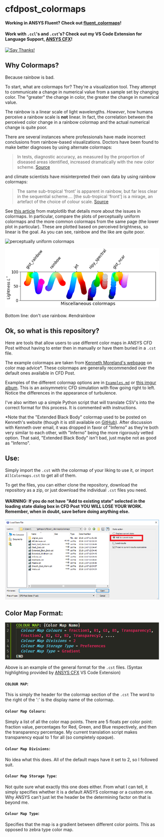 # cfdpost_colormaps
#### Working in ANSYS Fluent? Check out [fluent_colormaps](https://github.com/u2berggeist/fluent_colormaps)!
#### Work with `.ccl`'s and `.cst`'s? Check out my VS Code Extension for Language Support, [ANSYS CFX](https://marketplace.visualstudio.com/items?itemName=u2berggeist.cfxlanguage)!
[![Say Thanks!](https://img.shields.io/badge/Say-Thanks&#33;-orange.svg?longCache=true&style=flat-square)](https://saythanks.io/to/u2berggeist)

## Why Colormaps?

Because rainbow is bad. 

To start, what are colormaps for? They're a visualization tool. They attempt to communicate a change in numerical value from a sample set by changing color. The "greater" the change in color, the greater the change in numerical value. 

The rainbow is a linear scale of light wavelengths. *However*, how humans perceive a rainbow scale is **not** linear. In fact, the correlation between the perceived color change in a rainbow colormap and the actual numerical change is quite poor. 

There are several instances where professionals have made incorrect conclusions from rainbow-based visualizations. Doctors have been found to make better diagnoses by using alternate colormaps:

> In tests, diagnostic accuracy, as measured by the proportion of diseased areas identified, increased dramatically with the new color scheme. [Source](https://phys.org/news/2011-10-heart-disease-visualization-experts-simpler.html)

and climate scientists have misinterpreted their own data by using rainbow colormaps:

>  The same sub-tropical ‘front’ is apparent in rainbow, but far less clear in the sequential scheme.... [the sub-tropical 'front'] is a mirage, an artefact of the choice of colour scale. [Source](http://www.climate-lab-book.ac.uk/2016/why-rainbow-colour-scales-can-be-misleading/)

See [this article](https://matplotlib.org/users/colormaps.html) from matplotlib that details more about the issues in colormaps. In particular, compare the plots of perceptually uniform colormaps and the more common colormaps from the same page (the lower plot in particular). These are plotted based on perceived brightness, so linear is the goal. As you can see, rainbow and the like are quite poor.

![perceptually uniform colormaps](https://matplotlib.org/3.0.0/_images/sphx_glr_colormaps_008.png)

![more common colormaps](images/misc_colormaps_from_matplotlib.png)

Bottom line: don't use rainbow. \#endrainbow

## Ok, so what is this repository?

Here are tools that allow users to use different color maps in ANSYS CFD Post without having to enter then in manually or have them buried in a `.cst` file.

The example colormaps are taken from [Kenneth Moreland's webpage](https://www.kennethmoreland.com/color-advice/) on color map advice*. These colormaps are generally recommended over the default ones available in CFD Post.

Examples of the different colormap options are in [`Examples.md`](./Examples.md) or [this imgur album](https://imgur.com/a/hL35KCY). This is an axisymmetric CFD simulation with flow going right to left. Notice the differences in the appearance of turbulence. 

I've also written up a simple Python script that will translate CSV's into the correct format for this process. It is commented with instructions.

\*Note that the "Extended Black Body" colormap used to be posted on Kenneth's website (though it is still available on [GitHub](https://github.com/kennethmoreland-com/kennethmoreland-com.github.io/tree/master/color-advice)). After discussion with Kenneth over email, it was dropped in favor of "Inferno" as they're both very similar to each other, with "Inferno" being the more rigorously vetted option. That said, "Extended Black Body" isn't bad, just maybe not as good as "Inferno".

## Use:
Simply import the `.cst` with the colormap of your liking to use it, or import `AllColormaps.cst` to get all of them. 

To get the files, you can either clone the repository, download the repository as a zip, or just download the individual `.cst` files you need. 

#### WARNING: If you do not have "Add to existing state" selected in the loading state dialog box in CFD Post **YOU WILL LOSE YOUR WORK**. Remember, when in doubt, save before doing anything else.
![Load State Dialog Box](images/loadstatefiledialogbox.PNG)

## Color Map Format:

![Example Color Map](images/examplecolormap.PNG)

Above is an example of the general format for the `.cst` files. (Syntax highlighting provided by [ANSYS CFX](https://marketplace.visualstudio.com/items?itemName=u2berggeist.cfxlanguage) VS Code Extension)

#### `COLOUR MAP`:
This is simply the header for the colormap section of the `.cst` The word to the right of the ':' is the display name of the colormap.

#### `Colour Map Colours`:
Simply a list of all the color map points. There are 5 floats per color point: fraction value, percentages for Red, Green, and Blue respectively, and then the transparency percentage. My current translation script makes transparency equal to 1 for all (so completely opaque).

#### `Colour Map Divisions`:
No idea what this does. All of the default maps have it set to 2, so I followed suit.

#### `Colour Map Storage Type`:
Not quite sure what exactly this one does either. From what I can tell, it simply specifies whether it is a default ANSYS colormap or a custom one. Why ANSYS can't just let the header be the determining factor on that is beyond me.

#### `Colour Map Type`:
Specifies that the map is a gradient between different color points. This as opposed to zebra type color map.
